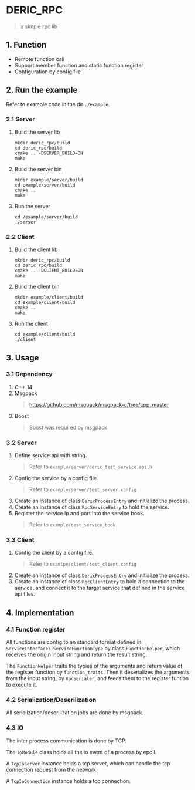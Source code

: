 # DERIC_RPC
> a simple rpc lib

## 1. Function
- Remote function call
- Support member function and static function register
- Configuration by config file

## 2. Run the example
Refer to example code in the dir ```./example```.
### 2.1 Server
1. Build the server lib
   ```
   mkdir deric_rpc/build
   cd deric_rpc/build
   cmake .. -DSERVER_BUILD=ON
   make
   ```
2. Build the server bin
   ```
   mkdir example/server/build
   cd example/server/build
   cmake ..
   make
   ```
3. Run the server
   ```
   cd /example/server/build
   ./server
   ```
### 2.2 Client
1. Build the client lib
   ```
   mkdir deric_rpc/build
   cd deric_rpc/build
   cmake .. -DCLIENT_BUILD=ON
   make
   ```
2. Build the client bin
   ```
   mkdir example/client/build
   cd example/client/build
   cmake ..
   make
   ```
3. Run the client
   ```
   cd example/client/build
   ./client
   ```

## 3. Usage
### 3.1 Dependency
1. C++ 14
2. Msgpack
   > https://github.com/msgpack/msgpack-c/tree/cpp_master
3. Boost
   > Boost was required by msgpack

### 3.2 Server
1. Define service api with string.
   > Refer to ```example/server/deric_test_service.api.h```
2. Config the service by a config file.
   > Refer to ```example/server/test_server.config```
3. Create an instance of class ```DericProcessEntry``` and initialize the process.
4. Create an instance of class ```RpcServiceEntry``` to hold the service.
5. Register the service ip and port into the service book.
   > Refer to ```example/test_service_book```

### 3.3 Client
1. Config the client by a config file.
   > Refer to ```examlpe/client/test_client.config```
2. Create an instance of class ```DericProcessEntry``` and initialize the process.
3. Create an instance of class ```RpcClientEntry``` to hold a connection to the service, and connect it to the target service that defined in the service api files.

## 4. Implementation
### 4.1 Function register
All functions are config to an standard format defined in ```ServiceInterface::ServiceFunctionType``` by class ```FunctionHelper```, which receives the origin input string and return the result string.

The ```FunctionHelper``` traits the typies of the arguments and return value of the register function by ```function_traits```. Then it deserializes the arguments from the input string, by ```RpcSerialer```, and feeds them to the register funtion to execute it.

### 4.2 Serialization/Deserilization
All serialization/deserilization jobs are done by msgpack.

### 4.3 IO
The inter process communication is done by TCP.

The ```IoModule``` class holds all the io event of a process by epoll.

A ```TcpIoServer``` instance holds a tcp server, which can handle the tcp connection request from the network.

A ```TcpIoConnection``` instance holds a tcp connection.
